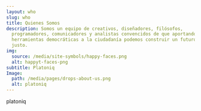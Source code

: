 ```yaml
---
layout: who
slug: who
title: Quienes Somos
description: Somos un equipo de creativos, diseñadores, filósofos,
  programadores, comunicadores y analistas convencidos de que aportando
  herramientas democráticas a la ciudadanía podemos construir un futuro más
  justo.
img:
  source: /media/site-symbols/happy-faces.png
  alt: happyt-faces-png
subtitle: Platoniq
Image:
  path: /media/pages/drops-about-us.png
  alt: platoniq
---
```

platoniq
